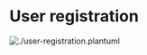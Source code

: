 # User registration

![./user-registration.plantuml](http://www.plantuml.com/plantuml/proxy?cache=no&src=https://raw.githubusercontent.com/33k33/k33-platform/main/docs/user-registration.plantuml)